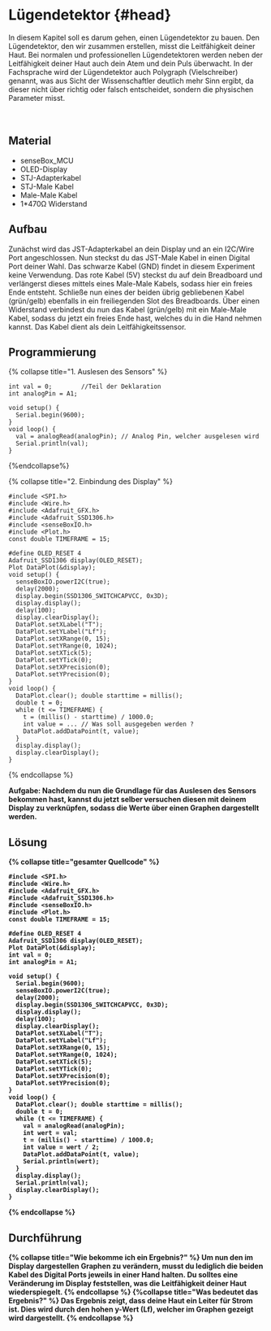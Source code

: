 # Lügendetektor {#head}

<div class="description">
In diesem Kapitel soll es darum gehen, einen Lügendetektor zu bauen. Den Lügendetektor, den wir zusammen erstellen, misst die Leitfähigkeit deiner Haut. Bei normalen und professionellen Lügendetektoren werden neben der Leitfähigkeit deiner Haut auch dein Atem und dein Puls überwacht. In der Fachsprache wird der Lügendetektor auch Polygraph (Vielschreiber) genannt, was aus  Sicht der Wissenschaftler deutlich mehr Sinn ergibt, da dieser nicht über richtig oder falsch entscheidet, sondern die physischen Parameter misst.  </div>
<div class="line">
    <br>
    <br>
</div>

## Material
* senseBox_MCU
* OLED-Display
* STJ-Adapterkabel
* STJ-Male Kabel
* Male-Male Kabel
* 1*470Ω Widerstand



## Aufbau
Zunächst wird das JST-Adapterkabel an dein Display und an ein I2C/Wire Port angeschlossen. Nun steckst du das JST-Male Kabel in einen Digital Port deiner Wahl. Das schwarze Kabel (GND) findet in diesem Experiment keine Verwendung. Das rote Kabel (5V) steckst du auf dein Breadboard und verlängerst dieses mittels eines Male-Male Kabels, sodass hier ein freies Ende entsteht. Schließe nun eines der beiden übrig gebliebenen Kabel (grün/gelb) ebenfalls in ein freiliegenden Slot des Breadboards. Über einen Widerstand verbindest du nun das Kabel (grün/gelb) mit ein Male-Male Kabel, sodass du jetzt ein freies Ende hast, welches du in die Hand nehmen kannst. Das Kabel dient als dein Leitfähigkeitssensor.

## Programmierung

{% collapse title="1. Auslesen des Sensors" %}

```arduino
int val = 0;        //Teil der Deklaration
int analogPin = A1;

void setup() {
  Serial.begin(9600);
}
void loop() {
  val = analogRead(analogPin); // Analog Pin, welcher ausgelesen wird
  Serial.println(val);
}

```
{%endcollapse%}

{% collapse title="2. Einbindung des Display" %}
```arduino
#include <SPI.h>
#include <Wire.h>
#include <Adafruit_GFX.h>
#include <Adafruit_SSD1306.h>
#include <senseBoxIO.h>
#include <Plot.h>
const double TIMEFRAME = 15;

#define OLED_RESET 4
Adafruit_SSD1306 display(OLED_RESET);
Plot DataPlot(&display);
void setup() {
  senseBoxIO.powerI2C(true);
  delay(2000);
  display.begin(SSD1306_SWITCHCAPVCC, 0x3D);
  display.display();
  delay(100);
  display.clearDisplay();
  DataPlot.setXLabel("T");
  DataPlot.setYLabel("Lf");
  DataPlot.setXRange(0, 15);
  DataPlot.setYRange(0, 1024);
  DataPlot.setXTick(5);
  DataPlot.setYTick(0);
  DataPlot.setXPrecision(0);
  DataPlot.setYPrecision(0);
}
void loop() {
  DataPlot.clear(); double starttime = millis();
  double t = 0;
  while (t <= TIMEFRAME) {
    t = (millis() - starttime) / 1000.0;
    int value = ... // Was soll ausgegeben werden ?
    DataPlot.addDataPoint(t, value);
  }
  display.display();
  display.clearDisplay();
}

```
{% endcollapse %}

<div class="box_info">
    <i class="fa fa-info fa-fw" aria-hidden="true" style="color: #42acf3;"></i>
        <b>Aufgabe: Nachdem du nun die Grundlage für das Auslesen des Sensors bekommen hast, kannst du jetzt selber versuchen diesen mit deinem Display zu verknüpfen, sodass die Werte über einen Graphen dargestellt werden. 
</div>

## Lösung
{% collapse title="gesamter Quellcode" %}

```arduino
#include <SPI.h>
#include <Wire.h>
#include <Adafruit_GFX.h>
#include <Adafruit_SSD1306.h>
#include <senseBoxIO.h>
#include <Plot.h>
const double TIMEFRAME = 15;

#define OLED_RESET 4
Adafruit_SSD1306 display(OLED_RESET);
Plot DataPlot(&display);
int val = 0;
int analogPin = A1;

void setup() {
  Serial.begin(9600);
  senseBoxIO.powerI2C(true);
  delay(2000);
  display.begin(SSD1306_SWITCHCAPVCC, 0x3D);
  display.display();
  delay(100);
  display.clearDisplay();
  DataPlot.setXLabel("T");
  DataPlot.setYLabel("Lf");
  DataPlot.setXRange(0, 15);
  DataPlot.setYRange(0, 1024);
  DataPlot.setXTick(5);
  DataPlot.setYTick(0);
  DataPlot.setXPrecision(0);
  DataPlot.setYPrecision(0);
}
void loop() {
  DataPlot.clear(); double starttime = millis();
  double t = 0;
  while (t <= TIMEFRAME) {
    val = analogRead(analogPin);
    int wert = val;
    t = (millis() - starttime) / 1000.0;
    int value = wert / 2;
    DataPlot.addDataPoint(t, value);
    Serial.println(wert);
  }
  display.display();
  Serial.println(val);
  display.clearDisplay();
}
```
{% endcollapse %}


## Durchführung
{% collapse title="Wie bekomme ich ein Ergebnis?" %}
Um nun den im Display dargestellen Graphen zu verändern, musst du lediglich die beiden Kabel des Digital Ports jeweils in einer Hand halten. Du solltes eine Veränderung im Display feststellen, was die Leitfähigkeit deiner Haut wiederspiegelt.
{% endcollapse %}
{%collapse title="Was bedeutet das Ergebnis?" %}
Das Ergebnis zeigt, dass deine Haut ein Leiter für Strom ist. Dies wird durch den hohen y-Wert (Lf), welcher im Graphen gezeigt wird dargestellt.
{% endcollapse %}

